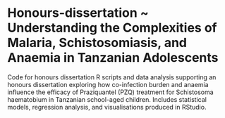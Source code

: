 # Honours-dissertation ~ Understanding the Complexities of Malaria, Schistosomiasis, and Anaemia in Tanzanian Adolescents
Code for honours dissertation R scripts and data analysis supporting an honours dissertation exploring how co-infection burden and anaemia influence the efficacy of Praziquantel (PZQ) treatment for Schistosoma haematobium in Tanzanian school-aged children. Includes statistical models, regression analysis, and visualisations produced in RStudio.
